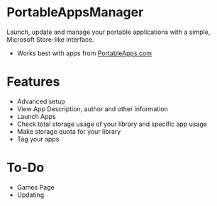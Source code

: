 # PortableAppsManager
Launch, update and manage your portable applications with a simple, Microsoft Store-like interface.
- Works best with apps from [PortableApps.com](https://portableapps.com/apps)

# Features
- Advanced setup
- View App Description, author and other information
- Launch Apps
- Check total storage usage of your library and specific app usage
- Make storage quota for your library
- Tag your apps

# To-Do
- Games Page
- Updating

